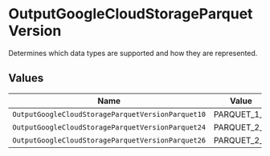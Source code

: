 # OutputGoogleCloudStorageParquetVersion

Determines which data types are supported and how they are represented.


## Values

| Name                                              | Value                                             |
| ------------------------------------------------- | ------------------------------------------------- |
| `OutputGoogleCloudStorageParquetVersionParquet10` | PARQUET_1_0                                       |
| `OutputGoogleCloudStorageParquetVersionParquet24` | PARQUET_2_4                                       |
| `OutputGoogleCloudStorageParquetVersionParquet26` | PARQUET_2_6                                       |